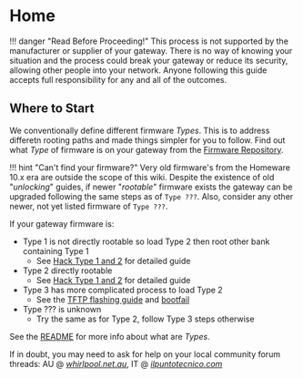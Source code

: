 # Home

!!! danger "Read Before Proceeding!"
    This process is not supported by the manufacturer or supplier of your gateway. There is no way of knowing your situation and the process could break your gateway or reduce its security, allowing other people into your network. Anyone following this guide accepts full responsibility for any and all of the outcomes.

## Where to Start

We conventionally define different firmware *Types*. This is to address differetn rooting paths and made things simpler for you to follow.
Find out what *Type* of firmware is on your gateway from the [Firmware Repository](Firmware%20Repository/).

!!! hint "Can't find your firmware?"
    Very old firmware's from the Homeware 10.x era are outside the scope of this wiki. Despite the existence of old "*unlocking*" guides, if newer "*rootable*" firmware exists the gateway can be upgraded following the same steps as of `Type ???`. Also, consider any other newer, not yet listed firmware of `Type ???`.

If your gateway firmware is:

- Type 1 is not directly rootable so load Type 2 then root other bank containing Type 1
  - See [Hack Type 1 and 2](Hack%20Type%201&2/) for detailed guide
- Type 2 directly rootable
  - See [Hack Type 1 and 2](Hack%20Type%201&2/) for detailed guide
- Type 3 has more complicated process to load Type 2
  - See the [TFTP flashing guide](Recovery/#boot-p-recovery-mode-tftp-flashing) and [bootfail](Recovery/#bootfail-procedure)
- Type ??? is unknown
  - Try the same as for Type 2, follow Type 3 steps otherwise

See the [README](https://github.com/kevdagoat/hack-technicolor/blob/master/README.md) for more info about what are *Types*.

If in doubt, you may need to ask for help on your local community forum threads: AU @ [*whirlpool.net.au*](https://forums.whirlpool.net.au/thread/9vxxl849), IT @ [*ilpuntotecnico.com*](https://www.ilpuntotecnico.com/forum/index.php/board,9.0.html)
